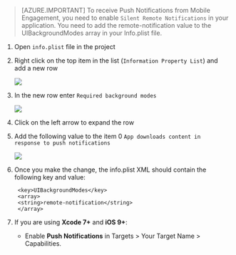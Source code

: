 > [AZURE.IMPORTANT] To receive Push Notifications from Mobile Engagement, you need to enable `Silent Remote Notifications` in your application. You need to add the remote-notification value to the UIBackgroundModes array in your Info.plist file.

1. Open `info.plist` file in the project
2. Right click on the top item in the list (`Information Property List`) and add a new row

    ![](./media/mobile-engagement-ios-silent-push/xcode-plist-add-silent-push1.png)

3. In the new row enter `Required background modes`

    ![](./media/mobile-engagement-ios-silent-push/xcode-plist-add-silent-push2.png)

4. Click on the left arrow to expand the row
5. Add the following value to the item 0 `App downloads content in response to push notifications`

    ![](./media/mobile-engagement-ios-silent-push/xcode-plist-add-silent-push3.png)

6. Once you make the change, the info.plist XML should contain the following key and value:

        <key>UIBackgroundModes</key>
        <array>
        <string>remote-notification</string>
        </array>

7. If you are using **Xcode 7+** and **iOS 9+**:
    - Enable **Push Notifications** in Targets > Your Target Name > Capabilities.


